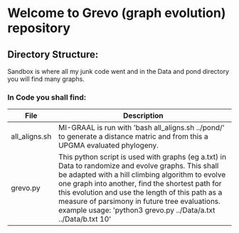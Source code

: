 # Welcome to Grevo (graph evolution) repository

## Directory Structure:

Sandbox is where all my junk code went and in the Data and pond directory you will find many graphs.  

### In Code you shall find:
 
 File       | Description
 ------------- | -------------
 all_aligns.sh | MI-GRAAL is run with 'bash all_aligns.sh ../pond/' to generate a distance matric and from this a UPGMA evaluated phylogeny.
 grevo.py | This python script is used with graphs (eg a.txt) in Data to randomize and evolve graphs. This shall be adapted with a hill climbing algorithm to evolve one graph into another, find the shortest path for this evolution and use the length of this path as a measure of parsimony in future tree evaluations. example usage: 'python3 grevo.py ../Data/a.txt ../Data/b.txt 10'